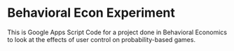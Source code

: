 # Behavioral Econ Experiment
 
This is Google Apps Script Code for a project done in Behavioral Economics to look at the effects of user control on probability-based games. 